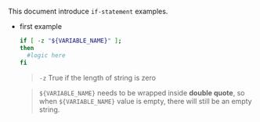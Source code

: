 This document introduce `if-statement` examples.


- first example

    ``` bash
    if [ -z "${VARIABLE_NAME}" ];
    then 
      #logic here
    fi
    ```

    > `-z` True if the length of string is zero

    > `${VARIABLE_NAME}` needs to be wrapped inside **double quote**, so when `${VARIABLE_NAME}` value is empty, there will still be an empty string.

